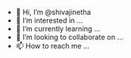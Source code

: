 - 👋 Hi, I’m @shivajinetha
- 👀 I’m interested in ...
- 🌱 I’m currently learning ...
- 💞️ I’m looking to collaborate on ...
- 📫 How to reach me ...

<!---
shivajinetha/shivajinetha is a ✨ special ✨ repository because its `README.md` (this file) appears on your GitHub profile.
You can click the Preview link to take a look at your changes.
--->
